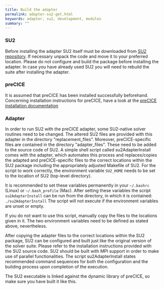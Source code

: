 ```yaml
---
title: Build the adapter
permalink: adapter-su2-get.html
keywords: adapter, su2, development, modules
summary: ""
---
```


### SU2

Before installing the adapter SU2 itself must be downloaded from [SU2 repository](https://github.com/su2code/SU2). If necessary unpack the code and move it to your preferred location. Please do not configure and build the package before installing the adapter. In case you have already used SU2 you will need to rebuild the suite after installing the adapter.

### preCICE

It is assumed that preCICE has been installed successfully beforehand. Concerning installation instructions for preCICE, have a look at the [preCICE installation documentation](../../installation/installation-overview.md)

### Adapter

In order to run SU2 with the preCICE adapter, some SU2-native solver routines need to be changed. The altered SU2 files are provided with this adapter in the directory "replacement_files". Moreover, preCICE-specific files are contained in the directory "adapter_files". These need to be added to the source code of SU2. A simple shell script called su2AdapterInstall comes with the adapter, which automates this process and replaces/copies the adapted and preCICE-specific files to the correct locations within the SU2 package including the appropriately adjusted Makefile of SU2. For the script to work correctly, the environment variable `SU2_HOME` needs to be set to the location of SU2 (top-level directory).

It is recommended to set these variables permanently in your `~/.bashrc` (Linux) or `~/.bash_profile` (Mac). After setting these variables the script `su2AdapterInstall` can be run from the directory, in which it is contained:
`./su2AdapterInstall`
The script will not execute if the environment variables are unset or empty.

If you do not want to use this script, manually copy the files to the locations given in it. The two environment variables need to be defined as stated above, nevertheless.

After copying the adapter files to the correct locations within the SU2 package, SU2 can be configured and built just like the original version of the solver suite. Please refer to the installation instructions provided with the SU2 source code. SU2 should be built with MPI support in order to make use of parallel functionalities. The script su2AdapterInstall states recommended command sequences for both the configuration and the building process upon completion of the execution.

The SU2 executable is linked against the dynamic library of preCICE, so make sure you have built it like this.